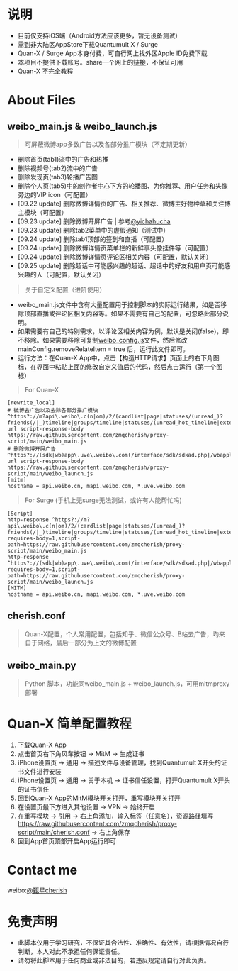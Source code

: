 # 说明

- 目前仅支持iOS端（Android方法应该更多，暂无设备测试）
- 需到非大陆区AppStore下载Quantumult X / Surge
- Quan-X / Surge App本身付费，可自行网上找外区Apple ID免费下载
- 本项目不提供下载账号。share一个网上的[链接](https://id1314.com/?p=45)，不保证可用
- Quan-X [不完全教程](https://www.notion.so/Quantumult-X-1d32ddc6e61c4892ad2ec5ea47f00917)
# About Files

## weibo_main.js & weibo_launch.js
> 可屏蔽微博app多数广告以及各部分推广模块（不定期更新）
- 删除首页(tab1)流中的广告和热推
- 删除视频号(tab2)流中的广告
- 删除发现页(tab3)轮播广告图
- 删除个人页(tab5)中的创作者中心下方的轮播图、为你推荐、用户任务和头像旁边的VIP icon（可配置）
- [09.22 update] 删除微博详情页的广告、相关推荐、微博主好物种草和关注博主模块（可配置）
- [09.23 update] 删除微博开屏广告 | 参考[@yichahucha](https://github.com/yichahucha/surge/blob/master/wb_launch.js)
- [09.23 update] 删除tab2菜单中的虚假通知（测试中）
- [09.24 update] 删除tab1顶部的签到和直播（可配置）
- [09.24 update] 删除微博详情页菜单栏的新鲜事头像挂件等（可配置）
- [09.24 update] 删除微博详情页评论区相关内容（可配置，默认关闭）
- [09.25 update] 删除超话中可能感兴趣的超话、超话中的好友和用户页可能感兴趣的人（可配置，默认关闭）
> 关于自定义配置（进阶使用）
- weibo_main.js文件中含有大量配置用于控制脚本的实际运行结果，如是否移除顶部直播或评论区相关内容等。如果不需要有自己的配置，可忽略此部分说明。
- 如果需要有自己的特别需求，以评论区相关内容为例，默认是关闭(false)，即不移除。如果需要移除可复制[weibo_config.js](https://github.com/zmqcherish/proxy-script/blob/main/weibo_config.js)文件，然后修改 mainConfig.removeRelateItem = true 后，运行此文件即可。
- 运行方法：在Quan-X App中，点击【构造HTTP请求】页面上的右下角图标，在界面中粘贴上面的修改自定义值后的代码，然后点击运行（第一个图标） 
> For Quan-X
```properties
[rewrite_local]
# 微博去广告以及去除各部分推广模块
^https?://m?api\.weibo\.c(n|om)/2/(cardlist|page|statuses/(unread_)?friends(/|_)timeline|groups/timeline|statuses/(unread_hot_timeline|extend)|profile/(me|statuses)|video/(community_tab|remind_info)|checkin/show|\!/live/media_homelist|comments/build_comments|container/get_item) url script-response-body https://raw.githubusercontent.com/zmqcherish/proxy-script/main/weibo_main.js
# 删除微博开屏广告
^https?://(sdk|wb)app\.uve\.weibo\.com(/interface/sdk/sdkad.php|/wbapplua/wbpullad.lua) url script-response-body https://raw.githubusercontent.com/zmqcherish/proxy-script/main/weibo_launch.js
[mitm]
hostname = api.weibo.cn, mapi.weibo.com, *.uve.weibo.com
```

> For Surge (手机上无surge无法测试，或许有人能帮忙吗)
```properties
[Script]
http-response ^https?://m?api\.weibo\.c(n|om)/2/(cardlist|page|statuses/(unread_)?friends(/|_)timeline|groups/timeline|statuses/(unread_hot_timeline|extend)|profile/(me|statuses)|video/(community_tab|remind_info)|checkin/show|\!/live/media_homelist|comments/build_comments|container/get_item) requires-body=1,script-path=https://raw.githubusercontent.com/zmqcherish/proxy-script/main/weibo_main.js
http-response ^https?://(sdk|wb)app\.uve\.weibo\.com(/interface/sdk/sdkad.php|/wbapplua/wbpullad.lua) requires-body=1,script-path=https://raw.githubusercontent.com/zmqcherish/proxy-script/main/weibo_launch.js
[MITM]
hostname = api.weibo.cn, mapi.weibo.com, *.uve.weibo.com
```
## cherish.conf
> Quan-X配置，个人常用配置，包括知乎、微信公众号、B站去广告，均来自于网络，最后一部分为上文的微博配置

## weibo_main.py
> Python 脚本，功能同weibo_main.js + weibo_launch.js，可用mitmproxy部署

# Quan-X 简单配置教程
1. 下载Quan-X App
2. 点击首页右下角风车按钮 -> MitM -> 生成证书
3. iPhone设置页 -> 通用 -> 描述文件与设备管理，找到Quantumult X开头的证书文件进行安装
4. iPhone设置页 -> 通用 -> 关于本机 -> 证书信任设置，打开Quantumult X开头的证书信任
5. 回到Quan-X App的MitM模块开关打开，重写模块开关打开
6. 在设置页最下方进入其他设置 -> VPN -> 始终开启
7. 在重写模块 -> 引用 -> 右上角添加，输入标签（任意名），资源路径填写 https://raw.githubusercontent.com/zmqcherish/proxy-script/main/cherish.conf -> 右上角保存
8. 回到App首页顶部开启App运行即可

# Contact me
weibo:[@甄星cherish](https://weibo.com/zmqcherish)

# 免责声明
- 此脚本仅用于学习研究，不保证其合法性、准确性、有效性，请根据情况自行判断，本人对此不承担任何保证责任。
- 请勿将此脚本用于任何商业或非法目的，若违反规定请自行对此负责。
